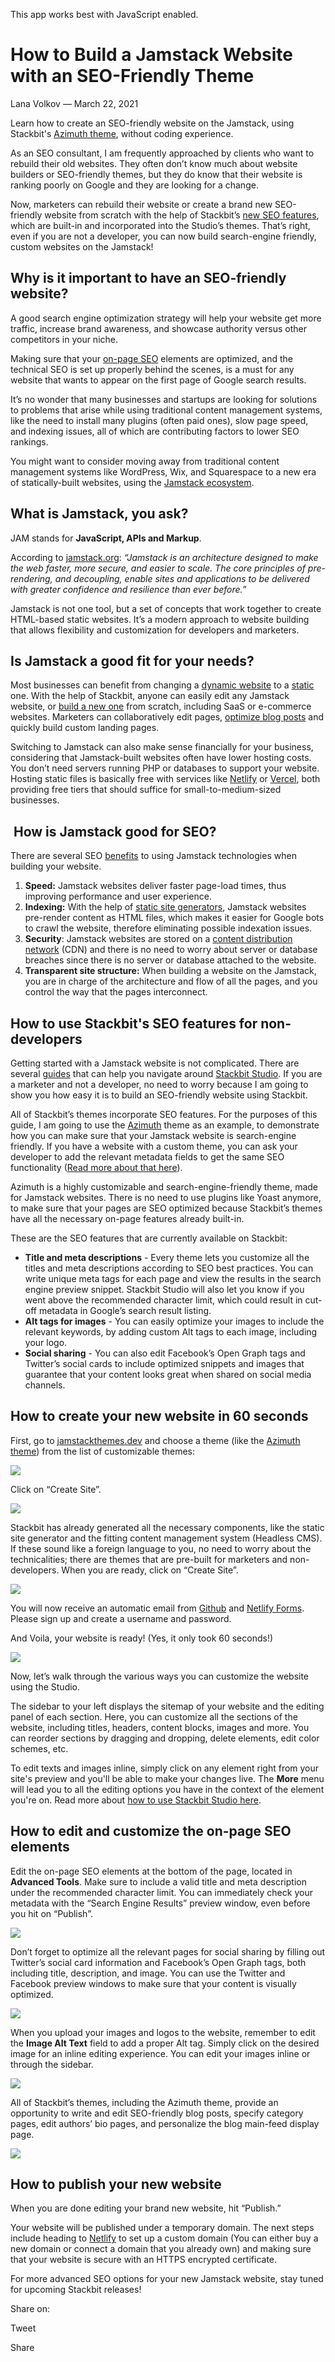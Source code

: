 This app works best with JavaScript enabled.







How to Build a Jamstack Website with an SEO-Friendly Theme
==========================================================

Lana Volkov — March 22, 2021

Learn how to create an SEO-friendly website on the Jamstack, using Stackbit's [Azimuth theme](https://app.stackbit.com/create?theme=azimuth), without coding experience.

As an SEO consultant, I am frequently approached by clients who want to rebuild their old websites. They often don’t know much about website builders or SEO-friendly themes, but they do know that their website is ranking poorly on Google and they are looking for a change. 

Now, marketers can rebuild their website or create a brand new SEO-friendly website from scratch with the help of Stackbit’s [new SEO features](https://stackbit.com/blog/seo-tools/), which are built-in and incorporated into the Studio’s themes. That’s right, even if you are not a developer, you can now build search-engine friendly, custom websites on the Jamstack!

Why is it important to have an SEO-friendly website?
----------------------------------------------------

A good search engine optimization strategy will help your website get more traffic, increase brand awareness, and showcase authority versus other competitors in your niche. 

Making sure that your [on-page SEO](https://backlinko.com/on-page-seo) elements are optimized, and the technical SEO is set up properly behind the scenes, is a must for any website that wants to appear on the first page of Google search results. 

It’s no wonder that many businesses and startups are looking for solutions to problems that arise while using traditional content management systems, like the need to install many plugins (often paid ones), slow page speed, and indexing issues, all of which are contributing factors to lower SEO rankings.

You might want to consider moving away from traditional content management systems like WordPress, Wix, and Squarespace to a new era of statically-built websites, using the [Jamstack ecosystem](https://jamstack.wtf/). 

What is Jamstack, you ask? 
---------------------------

JAM stands for **JavaScript, APIs and Markup**.

According to [jamstack.org](https://jamstack.org/): *“Jamstack is an architecture designed to make the web faster, more secure, and easier to scale. The core principles of pre-rendering, and decoupling, enable sites and applications to be delivered with greater confidence and resilience than ever before.”*

Jamstack is not one tool, but a set of concepts that work together to create HTML-based static websites. It’s a modern approach to website building that allows flexibility and customization for developers and marketers.

Is Jamstack a good fit for your needs?
--------------------------------------

Most businesses can benefit from changing a [dynamic website](https://wpamelia.com/static-vs-dynamic-website/) to a [static](https://dev.to/gtanyware/what-is-a-static-website-4k3o) one. With the help of Stackbit, anyone can easily edit any Jamstack website, or [build a new one](https://jamstackthemes.dev/) from scratch, including SaaS or e-commerce websites. Marketers can collaboratively edit pages, [optimize blog posts](https://serpwolf.net/blog/beginners-guide-writing-seo-friendly-blog-posts/) and quickly build custom landing pages.

Switching to Jamstack can also make sense financially for your business, considering that Jamstack-built websites often have lower hosting costs. You don’t need servers running PHP or databases to support your website. Hosting static files is basically free with services like [Netlify](http://netlify.com) or [Vercel](https://vercel.com/), both providing free tiers that should suffice for small-to-medium-sized businesses. 

 How is Jamstack good for SEO?
------------------------------

There are several SEO [benefits](https://jamstack.wtf/#benefits) to using Jamstack technologies when building your website.

1.  **Speed:** Jamstack websites deliver faster page-load times, thus improving performance and user experience. 
2.  **Indexing:** With the help of [static site generators](https://jamstack.org/generators/), Jamstack websites pre-render content as HTML files, which makes it easier for Google bots to crawl the website, therefore eliminating possible indexation issues.
3.  **Security**: Jamstack websites are stored on a [content distribution network](https://www.cloudflare.com/learning/cdn/what-is-a-cdn/) (CDN) and there is no need to worry about server or database breaches since there is no server or database attached to the website. 
4.  **Transparent site structure:** When building a website on the Jamstack, you are in charge of the architecture and flow of all the pages, and you control the way that the pages interconnect.

How to use Stackbit's SEO features for non-developers
-----------------------------------------------------

Getting started with a Jamstack website is not complicated. There are several [guides](https://www.stackbit.com/docs/using-stackbit/editing-content/) that can help you navigate around [Stackbit Studio](https://www.stackbit.com/blog/announcing-stackbit-studio/). If you are a marketer and not a developer, no need to worry because I am going to show you how easy it is to build an SEO-friendly website using Stackbit. 

All of Stackbit’s themes incorporate SEO features. For the purposes of this guide, I am going to use the [Azimuth](https://app.stackbit.com/create?theme=azimuth) theme as an example, to demonstrate how you can make sure that your Jamstack website is search-engine friendly. If you have a website with a custom theme, you can ask your developer to add the relevant metadata fields to get the same SEO functionality ([Read more about that here](https://www.stackbit.com/docs/custom-themes/seo-features-in-custom-theme-on-stackbit/)).

Azimuth is a highly customizable and search-engine-friendly theme, made for Jamstack websites. There is no need to use plugins like Yoast anymore, to make sure that your pages are SEO optimized because Stackbit’s themes have all the necessary on-page features already built-in.

These are the SEO features that are currently available on Stackbit:

-   **Title and meta descriptions** - Every theme lets you customize all the titles and meta descriptions according to SEO best practices. You can write unique meta tags for each page and view the results in the search engine preview snippet. Stackbit Studio will also let you know if you went above the recommended character limit, which could result in cut-off metadata in Google’s search result listing.
-   **Alt tags for images** - You can easily optimize your images to include the relevant keywords, by adding custom Alt tags to each image, including your logo.
-   **Social sharing** - You can also edit Facebook’s Open Graph tags and Twitter’s social cards to include optimized snippets and images that guarantee that your content looks great when shared on social media channels.

How to create your new website in 60 seconds
--------------------------------------------

First, go to [jamstackthemes.dev](https://jamstackthemes.dev/) and choose a theme (like the [Azimuth theme](https://jamstackthemes.dev/theme/stackbit-azimuth-unibit/)) from the list of customizable themes:

![](/images/select%20theme.PNG)

Click on “Create Site”.

![](/images/site%20builder.PNG)

Stackbit has already generated all the necessary components, like the static site generator and the fitting content management system (Headless CMS). If these sound like a foreign language to you, no need to worry about the technicalities; there are themes that are pre-built for marketers and non-developers. When you are ready, click on “Create Site”.

![](https://lh3.googleusercontent.com/StwV8PaJjnX1SeoU88S1Hbo0dq8jr6m8IAOyVWA8NAnsMyCjXUrKRXlaEGD1nue1aSbsxIGzbZ25Sw5UAuzXZYW-ofOp932Oz0SxKN9prVGktcw04gpuOFMgbUv1iJV416SH23Xl)

You will now receive an automatic email from [Github](http://github.com) and [Netlify Forms](https://www.netlify.com/products/forms/). Please sign up and create a username and password.

And Voila, your website is ready! (Yes, it only took 60 seconds!)

![](/images/azimuth1.png)

Now, let’s walk through the various ways you can customize the website using the Studio.

The sidebar to your left displays the sitemap of your website and the editing panel of each section. Here, you can customize all the sections of the website, including titles, headers, content blocks, images and more. You can reorder sections by dragging and dropping, delete elements, edit color schemes, etc. 

To edit texts and images inline, simply click on any element right from your site's preview and you'll be able to make your changes live. The **More** menu will lead you to all the editing options you have in the context of the element you're on. Read more about [how to use Stackbit Studio here](https://www.stackbit.com/docs/using-stackbit/).

How to edit and customize the on-page SEO elements
--------------------------------------------------

Edit the on-page SEO elements at the bottom of the page, located in **Advanced Tools**. Make sure to include a valid title and meta description under the recommended character limit. You can immediately check your metadata with the “Search Engine Results” preview window, even before you hit on “Publish”.

![](/images/metadata1.png)

Don’t forget to optimize all the relevant pages for social sharing by filling out Twitter’s social card information and Facebook’s Open Graph tags, both including title, description, and image. You can use the Twitter and Facebook preview windows to make sure that your content is visually optimized.

![](/images/social1.png)

When you upload your images and logos to the website, remember to edit the **Image Alt Text** field to add a proper Alt tag. Simply click on the desired image for an inline editing experience. You can edit your images inline or through the sidebar.

![](/images/ultra-robin.png)

All of Stackbit’s themes, including the Azimuth theme, provide an opportunity to write and edit SEO-friendly blog posts, specify category pages, edit authors’ bio pages, and personalize the blog main-feed display page.

![](https://lh5.googleusercontent.com/6IfgiLP-yqD7EbUrI2y2vCX7KomEVx753k41yEfLblWrcDDh_p_clKujiCnOrbPcUoDfAh8vBKQ07c8PNK_GJ5G9lyVl1jDmvwmwM77S7SWRssRQp0YSE9gILQ0syLw9HFTPmVBj)

How to publish your new website
-------------------------------

When you are done editing your brand new website, hit “Publish.”

Your website will be published under a temporary domain. The next steps include heading to [Netlify](http://netlify.com) to set up a custom domain (You can either buy a new domain or connect a domain that you already own) and making sure that your website is secure with an HTTPS encrypted certificate. 

For more advanced SEO options for your new Jamstack website, stay tuned for upcoming Stackbit releases!

<span class="post-share-title">Share on:</span>

Tweet

Share













<!-- -->



<!-- -->








